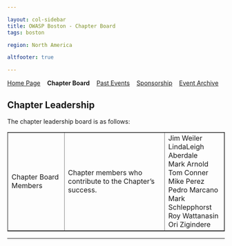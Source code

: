 ```yaml
---

layout: col-sidebar
title: OWASP Boston - Chapter Board
tags: boston

region: North America

altfooter: true

---
```


[Home Page](index.md)
&nbsp;&nbsp;&nbsp;<strong>Chapter Board</strong>
&nbsp;&nbsp;&nbsp;[Past Events](pastevents.md)
&nbsp;&nbsp;&nbsp;[Sponsorship](sponsorship.md)
&nbsp;&nbsp;&nbsp;[Event Archive](pasteventsarchive.md)

Chapter Leadership
------------------
The chapter leadership board is as follows:

<table cellpadding="5" cellspacing="0" border="1">
    <tr><td>Chapter Board Members</td>
      <td>Chapter members who contribute to the Chapter’s success.</td>
      <td>Jim Weiler<br/>LindaLeigh Aberdale<br/>Mark Arnold<br/>Tom Conner<br/>Mike Perez<br/>Pedro Marcano<br/>Mark Schlepphorst<br/>Roy Wattanasin<br/>Ori Zigindere</td></tr>
</table>

<hr/>
